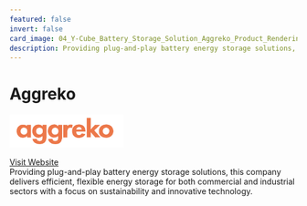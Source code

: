 ```yaml
---
featured: false
invert: false
card_image: 04_Y-Cube_Battery_Storage_Solution_Aggreko_Product_Rendering_Perspective.png
description: Providing plug-and-play battery energy storage solutions, this company delivers efficient, flexible energy storage for both commercial and industrial sectors with a focus on sustainability and innovative technology.
---
```


# Aggreko
<img src="04_Y-Cube_Battery_Storage_Solution_Aggreko_Product_Rendering_Perspective.png" alt="Logo" style="max-width: 200px; height: auto;">

<a href="https://www.aggreko.com/en-us/products/energy-storage">Visit Website</a>  
Providing plug-and-play battery energy storage solutions, this company delivers efficient, flexible energy storage for both commercial and industrial sectors with a focus on sustainability and innovative technology.
